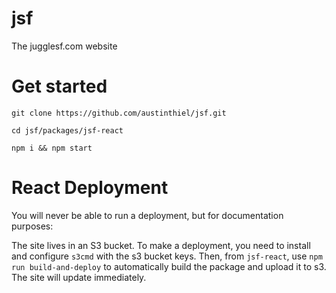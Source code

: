 # jsf
The jugglesf.com website


# Get started
`git clone https://github.com/austinthiel/jsf.git`

`cd jsf/packages/jsf-react`

`npm i && npm start`

# React Deployment
You will never be able to run a deployment, but for documentation purposes:

The site lives in an S3 bucket. To make a deployment, you need to install and configure `s3cmd` with the s3 bucket keys. Then, from `jsf-react`, use `npm run build-and-deploy` to automatically build the package and upload it to s3. The site will update immediately.
